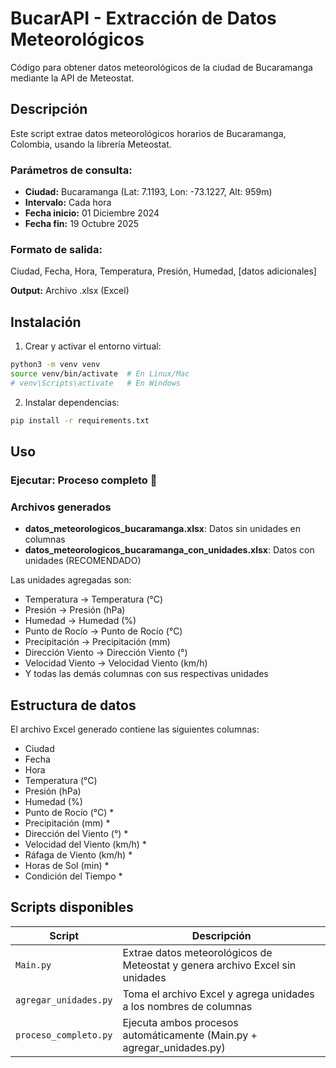 # BucarAPI - Extracción de Datos Meteorológicos

Código para obtener datos meteorológicos de la ciudad de Bucaramanga mediante la API de Meteostat.

## Descripción

Este script extrae datos meteorológicos horarios de Bucaramanga, Colombia, usando la librería Meteostat.

### Parámetros de consulta:
- **Ciudad:** Bucaramanga (Lat: 7.1193, Lon: -73.1227, Alt: 959m)
- **Intervalo:** Cada hora
- **Fecha inicio:** 01 Diciembre 2024
- **Fecha fin:** 19 Octubre 2025

### Formato de salida:
Ciudad, Fecha, Hora, Temperatura, Presión, Humedad, [datos adicionales]

**Output:** Archivo .xlsx (Excel)

## Instalación

1. Crear y activar el entorno virtual:
```bash
python3 -m venv venv
source venv/bin/activate  # En Linux/Mac
# venv\Scripts\activate   # En Windows
```

2. Instalar dependencias:
```bash
pip install -r requirements.txt
```

## Uso

### Ejecutar: Proceso completo 🚀

### Archivos generados

- **datos_meteorologicos_bucaramanga.xlsx**: Datos sin unidades en columnas
- **datos_meteorologicos_bucaramanga_con_unidades.xlsx**: Datos con unidades (RECOMENDADO)

Las unidades agregadas son:
- Temperatura → Temperatura (°C)
- Presión → Presión (hPa)
- Humedad → Humedad (%)
- Punto de Rocío → Punto de Rocío (°C)
- Precipitación → Precipitación (mm)
- Dirección Viento → Dirección Viento (°)
- Velocidad Viento → Velocidad Viento (km/h)
- Y todas las demás columnas con sus respectivas unidades


## Estructura de datos

El archivo Excel generado contiene las siguientes columnas:
- Ciudad
- Fecha
- Hora
- Temperatura (°C)
- Presión (hPa)
- Humedad (%)
- Punto de Rocío (°C) *
- Precipitación (mm) *
- Dirección del Viento (°) *
- Velocidad del Viento (km/h) *
- Ráfaga de Viento (km/h) *
- Horas de Sol (min) *
- Condición del Tiempo *

## Scripts disponibles

| Script | Descripción |
|--------|-------------|
| `Main.py` | Extrae datos meteorológicos de Meteostat y genera archivo Excel sin unidades |
| `agregar_unidades.py` | Toma el archivo Excel y agrega unidades a los nombres de columnas |
| `proceso_completo.py` | Ejecuta ambos procesos automáticamente (Main.py + agregar_unidades.py) |
